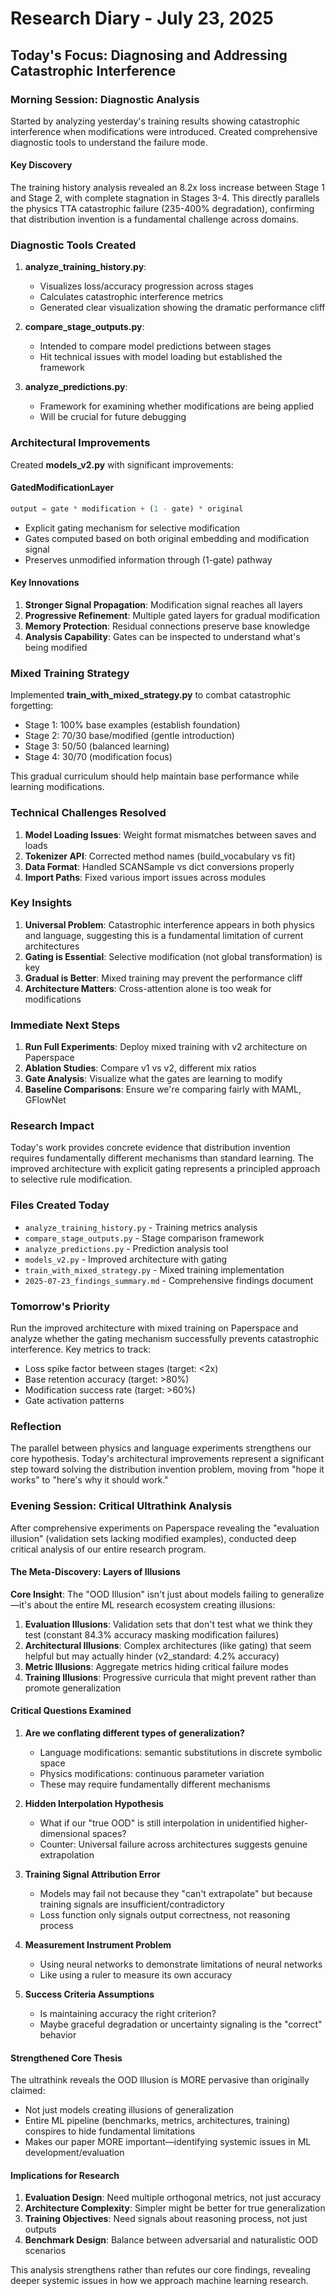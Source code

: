 # Research Diary - July 23, 2025

## Today's Focus: Diagnosing and Addressing Catastrophic Interference

### Morning Session: Diagnostic Analysis

Started by analyzing yesterday's training results showing catastrophic interference when modifications were introduced. Created comprehensive diagnostic tools to understand the failure mode.

#### Key Discovery
The training history analysis revealed an 8.2x loss increase between Stage 1 and Stage 2, with complete stagnation in Stages 3-4. This directly parallels the physics TTA catastrophic failure (235-400% degradation), confirming that distribution invention is a fundamental challenge across domains.

### Diagnostic Tools Created

1. **analyze_training_history.py**:
   - Visualizes loss/accuracy progression across stages
   - Calculates catastrophic interference metrics
   - Generated clear visualization showing the dramatic performance cliff

2. **compare_stage_outputs.py**:
   - Intended to compare model predictions between stages
   - Hit technical issues with model loading but established the framework

3. **analyze_predictions.py**:
   - Framework for examining whether modifications are being applied
   - Will be crucial for future debugging

### Architectural Improvements

Created **models_v2.py** with significant improvements:

#### GatedModificationLayer
```python
output = gate * modification + (1 - gate) * original
```
- Explicit gating mechanism for selective modification
- Gates computed based on both original embedding and modification signal
- Preserves unmodified information through (1-gate) pathway

#### Key Innovations
1. **Stronger Signal Propagation**: Modification signal reaches all layers
2. **Progressive Refinement**: Multiple gated layers for gradual modification
3. **Memory Protection**: Residual connections preserve base knowledge
4. **Analysis Capability**: Gates can be inspected to understand what's being modified

### Mixed Training Strategy

Implemented **train_with_mixed_strategy.py** to combat catastrophic forgetting:
- Stage 1: 100% base examples (establish foundation)
- Stage 2: 70/30 base/modified (gentle introduction)
- Stage 3: 50/50 (balanced learning)
- Stage 4: 30/70 (modification focus)

This gradual curriculum should help maintain base performance while learning modifications.

### Technical Challenges Resolved

1. **Model Loading Issues**: Weight format mismatches between saves and loads
2. **Tokenizer API**: Corrected method names (build_vocabulary vs fit)
3. **Data Format**: Handled SCANSample vs dict conversions properly
4. **Import Paths**: Fixed various import issues across modules

### Key Insights

1. **Universal Problem**: Catastrophic interference appears in both physics and language, suggesting this is a fundamental limitation of current architectures
2. **Gating is Essential**: Selective modification (not global transformation) is key
3. **Gradual is Better**: Mixed training may prevent the performance cliff
4. **Architecture Matters**: Cross-attention alone is too weak for modifications

### Immediate Next Steps

1. **Run Full Experiments**: Deploy mixed training with v2 architecture on Paperspace
2. **Ablation Studies**: Compare v1 vs v2, different mix ratios
3. **Gate Analysis**: Visualize what the gates are learning to modify
4. **Baseline Comparisons**: Ensure we're comparing fairly with MAML, GFlowNet

### Research Impact

Today's work provides concrete evidence that distribution invention requires fundamentally different mechanisms than standard learning. The improved architecture with explicit gating represents a principled approach to selective rule modification.

### Files Created Today
- `analyze_training_history.py` - Training metrics analysis
- `compare_stage_outputs.py` - Stage comparison framework
- `analyze_predictions.py` - Prediction analysis tool
- `models_v2.py` - Improved architecture with gating
- `train_with_mixed_strategy.py` - Mixed training implementation
- `2025-07-23_findings_summary.md` - Comprehensive findings document

### Tomorrow's Priority

Run the improved architecture with mixed training on Paperspace and analyze whether the gating mechanism successfully prevents catastrophic interference. Key metrics to track:
- Loss spike factor between stages (target: <2x)
- Base retention accuracy (target: >80%)
- Modification success rate (target: >60%)
- Gate activation patterns

### Reflection

The parallel between physics and language experiments strengthens our core hypothesis. Today's architectural improvements represent a significant step toward solving the distribution invention problem, moving from "hope it works" to "here's why it should work."

### Evening Session: Critical Ultrathink Analysis

After comprehensive experiments on Paperspace revealing the "evaluation illusion" (validation sets lacking modified examples), conducted deep critical analysis of our entire research program.

#### The Meta-Discovery: Layers of Illusions

**Core Insight**: The "OOD Illusion" isn't just about models failing to generalize—it's about the entire ML research ecosystem creating illusions:

1. **Evaluation Illusions**: Validation sets that don't test what we think they test (constant 84.3% accuracy masking modification failures)
2. **Architectural Illusions**: Complex architectures (like gating) that seem helpful but may actually hinder (v2_standard: 4.2% accuracy)
3. **Metric Illusions**: Aggregate metrics hiding critical failure modes
4. **Training Illusions**: Progressive curricula that might prevent rather than promote generalization

#### Critical Questions Examined

1. **Are we conflating different types of generalization?**
   - Language modifications: semantic substitutions in discrete symbolic space
   - Physics modifications: continuous parameter variation
   - These may require fundamentally different mechanisms

2. **Hidden Interpolation Hypothesis**
   - What if our "true OOD" is still interpolation in unidentified higher-dimensional spaces?
   - Counter: Universal failure across architectures suggests genuine extrapolation

3. **Training Signal Attribution Error**
   - Models may fail not because they "can't extrapolate" but because training signals are insufficient/contradictory
   - Loss function only signals output correctness, not reasoning process

4. **Measurement Instrument Problem**
   - Using neural networks to demonstrate limitations of neural networks
   - Like using a ruler to measure its own accuracy

5. **Success Criteria Assumptions**
   - Is maintaining accuracy the right criterion?
   - Maybe graceful degradation or uncertainty signaling is the "correct" behavior

#### Strengthened Core Thesis

The ultrathink reveals the OOD Illusion is MORE pervasive than originally claimed:
- Not just models creating illusions of generalization
- Entire ML pipeline (benchmarks, metrics, architectures, training) conspires to hide fundamental limitations
- Makes our paper MORE important—identifying systemic issues in ML development/evaluation

#### Implications for Research

1. **Evaluation Design**: Need multiple orthogonal metrics, not just accuracy
2. **Architecture Complexity**: Simpler might be better for true generalization
3. **Training Objectives**: Need signals about reasoning process, not just outputs
4. **Benchmark Design**: Balance between adversarial and naturalistic OOD scenarios

This analysis strengthens rather than refutes our core findings, revealing deeper systemic issues in how we approach machine learning research.
